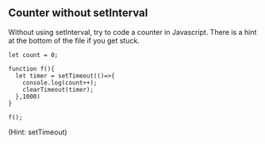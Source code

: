 ## Counter without setInterval

Without using setInterval, try to code a counter in Javascript. There is a hint at the bottom of the file if you get stuck.

```
let count = 0;

function f(){
  let timer = setTimeout(()=>{
    console.log(count++);
    clearTimeout(timer);
  },1000)
}

f();
```




































































(Hint: setTimeout)
